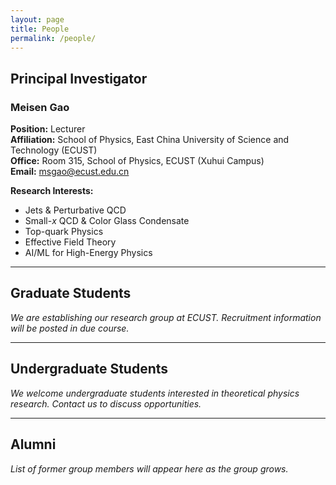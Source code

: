```yaml
---
layout: page
title: People
permalink: /people/
---
```


## Principal Investigator

### Meisen Gao

**Position:** Lecturer  
**Affiliation:** School of Physics, East China University of Science and Technology (ECUST)  
**Office:** Room 315, School of Physics, ECUST (Xuhui Campus)  
**Email:** msgao@ecust.edu.cn

**Research Interests:**
- Jets & Perturbative QCD
- Small-*x* QCD & Color Glass Condensate
- Top-quark Physics
- Effective Field Theory
- AI/ML for High-Energy Physics

---

## Graduate Students

*We are establishing our research group at ECUST. Recruitment information will be posted in due course.*

---

## Undergraduate Students

*We welcome undergraduate students interested in theoretical physics research. Contact us to discuss opportunities.*

---

## Alumni

*List of former group members will appear here as the group grows.*

